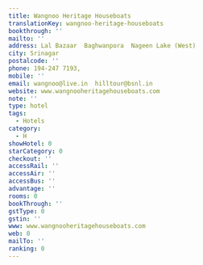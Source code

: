 ```yaml
---
title: Wangnoo Heritage Houseboats
translationKey: wangnoo-heritage-houseboats
bookthrough: ''
mailto: ''
address: Lal Bazaar  Baghwanpora  Nageen Lake (West)
city: Srinagar
postalcode: ''
phone: 194-247 7193,
mobile: ''
email: wangnoo@live.in  hilltour@bsnl.in
website: www.wangnooheritagehouseboats.com
note: ''
type: hotel
tags:
  - Hotels
category:
  - H
showHotel: 0
starCategory: 0
checkout: ''
accessRail: ''
accessAir: ''
accessBus: ''
advantage: ''
rooms: 0
bookThrough: ''
gstType: 0
gstin: ''
www: www.wangnooheritagehouseboats.com
web: 0
mailTo: ''
ranking: 0
---
```







